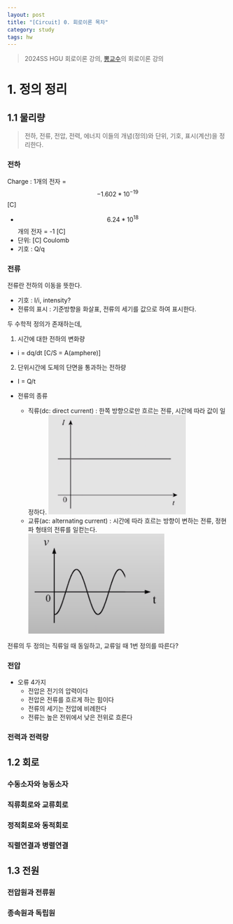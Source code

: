 ```yaml
---
layout: post
title: "[Circuit] 0. 회로이론 목차"
category: study
tags: hw
---
```


> 2024SS HGU 회로이론 강의, [뽕교수]의 회로이론 강의
<!--more-->
# 1. 정의 정리
## 1.1 물리량
> 전하, 전류, 전압, 전력, 에너지
이들의 개념(정의)와 단위, 기호, 표시(계산)을 정리한다.

### 전하
Charge : 1개의 전자 = $$-1.602 * 10^{-19}$$ [C]
- $$6.24 * 10^{18}$$개의 전자 = -1 [C]
- 단위: [C] Coulomb
- 기호 : Q/q

### 전류
전류란 전하의 이동을 뜻한다.
- 기호 : I/i, intensity?
- 전류의 표시 : 기준방향을 화살표, 전류의 세기를 값으로 하여 표시한다.

두 수학적 정의가 존재하는데,
1) 시간에 대한 전하의 변화량
- i = dq/dt [C/S = A(amphere)]
2) 단위시간에 도체의 단면을 통과하는 전하량
- I = Q/t

- 전류의 종류
    - 직류(dc: direct current) : 한쪽 방향으로만 흐르는 전류, 시간에 따라 값이 일정하다.
    ![ac](/assets/img/2024-03-16/ac.png)
    - 교류(ac: alternating current) : 시간에 따라 흐르는 방향이 변하는 전류, 정현파 형태의 전류를 일컫는다.
    ![dc](/assets/img/2024-03-16/dc.png)

전류의 두 정의는 직류일 때 동일하고, 교류일 때 1번 정의를 따른다?



### 전압
* 오류 4가지
    - 전압은 전기의 압력이다
    - 전압은 전류를 흐르게 하는 힘이다
    - 전류의 세기는 전압에 비례한다
    - 전류는 높은 전위에서 낮은 전위로 흐른다
### 전력과 전력량

## 1.2 회로
### 수동소자와 능동소자
### 직류회로와 교류회로
### 정적회로와 동적회로
### 직렬연결과 병렬연결

## 1.3 전원
### 전압원과 전류원
### 종속원과 독립원




<!-- Links -->
[뽕교수]: https://youtube.com/playlist?list=PL4mqT4nB0TyA4K1BcxGJTP3izKWlN_7Eh&si=OQAmnGDBhNtx30PH